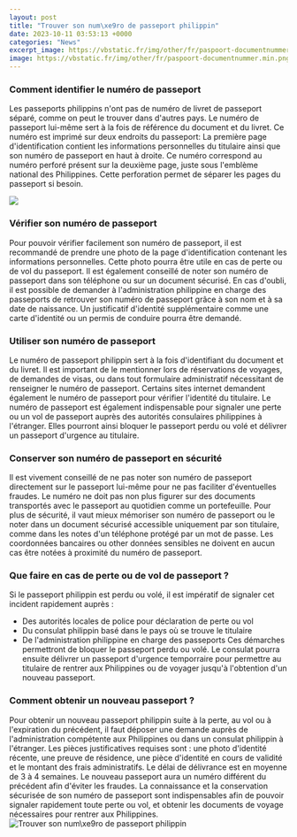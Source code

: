 ```yaml
---
layout: post
title: "Trouver son num\xe9ro de passeport philippin"
date: 2023-10-11 03:53:13 +0000
categories: "News"
excerpt_image: https://vbstatic.fr/img/other/fr/paspoort-documentnummer.min.png
image: https://vbstatic.fr/img/other/fr/paspoort-documentnummer.min.png
---
```


### Comment identifier le numéro de passeport
Les passeports philippins n'ont pas de numéro de livret de passeport séparé, comme on peut le trouver dans d'autres pays. Le numéro de passeport lui-même sert à la fois de référence du document et du livret. Ce numéro est imprimé sur deux endroits du passeport:
La première page d'identification contient les informations personnelles du titulaire ainsi que son numéro de passeport en haut à droite. Ce numéro correspond au numéro perforé présent sur la deuxième page, juste sous l'emblème national des Philippines. Cette perforation permet de séparer les pages du passeport si besoin.

![](https://www.canada.ca/content/dam/ircc/images/services/canadian-passports/passeport-nombre-dates-deliverance-expiration.png)
### Vérifier son numéro de passeport
Pour pouvoir vérifier facilement son numéro de passeport, il est recommandé de prendre une photo de la page d'identification contenant les informations personnelles. Cette photo pourra être utile en cas de perte ou de vol du passeport. Il est également conseillé de noter son numéro de passeport dans son téléphone ou sur un document sécurisé. 
En cas d'oubli, il est possible de demander à l'administration philippine en charge des passeports de retrouver son numéro de passeport grâce à son nom et à sa date de naissance. Un justificatif d'identité supplémentaire comme une carte d'identité ou un permis de conduire pourra être demandé.
### Utiliser son numéro de passeport
Le numéro de passeport philippin sert à la fois d'identifiant du document et du livret. Il est important de le mentionner lors de réservations de voyages, de demandes de visas, ou dans tout formulaire administratif nécessitant de renseigner le numéro de passeport. Certains sites internet demandent également le numéro de passeport pour vérifier l'identité du titulaire.
Le numéro de passeport est également indispensable pour signaler une perte ou un vol de passeport auprès des autorités consulaires philippines à l'étranger. Elles pourront ainsi bloquer le passeport perdu ou volé et délivrer un passeport d'urgence au titulaire.
### Conserver son numéro de passeport en sécurité
Il est vivement conseillé de ne pas noter son numéro de passeport directement sur le passeport lui-même pour ne pas faciliter d'éventuelles fraudes. Le numéro ne doit pas non plus figurer sur des documents transportés avec le passeport au quotidien comme un portefeuille.
Pour plus de sécurité, il vaut mieux mémoriser son numéro de passeport ou le noter dans un document sécurisé accessible uniquement par son titulaire, comme dans les notes d'un téléphone protégé par un mot de passe. Les coordonnées bancaires ou other données sensibles ne doivent en aucun cas être notées à proximité du numéro de passeport.
### Que faire en cas de perte ou de vol de passeport ? 
Si le passeport philippin est perdu ou volé, il est impératif de signaler cet incident rapidement auprès :
- Des autorités locales de police pour déclaration de perte ou vol
- Du consulat philippin basé dans le pays où se trouve le titulaire
- De l'administration philippine en charge des passeports
Ces démarches permettront de bloquer le passeport perdu ou volé. Le consulat pourra ensuite délivrer un passeport d'urgence temporraire pour permettre au titulaire de rentrer aux Philippines ou de voyager jusqu'à l'obtention d'un nouveau passeport.
### Comment obtenir un nouveau passeport ?
Pour obtenir un nouveau passeport philippin suite à la perte, au vol ou à l'expiration du précédent, il faut déposer une demande auprès de l'administration compétente aux Philippines ou dans un consulat philippin à l'étranger. 
Les pièces justificatives requises sont : une photo d'identité récente, une preuve de résidence, une pièce d'identité en cours de validité et le montant des frais administratifs. Le délai de délivrance est en moyenne de 3 à 4 semaines. Le nouveau passeport aura un numéro différent du précédent afin d'éviter les fraudes.
La connaissance et la conservation sécurisée de son numéro de passeport sont indispensables afin de pouvoir signaler rapidement toute perte ou vol, et obtenir les documents de voyage nécessaires pour rentrer aux Philippines.
![Trouver son num\xe9ro de passeport philippin](https://vbstatic.fr/img/other/fr/paspoort-documentnummer.min.png)